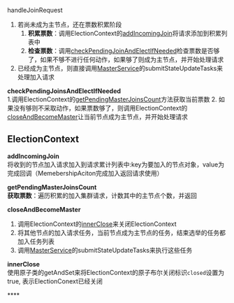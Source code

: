 handleJoinRequest
1. 若尚未成为主节点，还在票数积累阶段
    1. **积累票数**：调用ElectionContext的[addIncomingJoin](#addIncomingJoin)将请求添加到积累列表中
    2. **检查票数**：调用[checkPendingJoinAndElectIfNeeded](#checkPendingJoinAndElectIfNeeded)检查票数是否够了，如果不够不进行任何动作，如果够了则成为主节点，并开始处理请求
2. 已经成为主节点，则直接调用[MasterService](../../cluster/service/MasterService.md)的submitStateUpdateTasks来处理加入请求



<span id="checkPendingJoinsAndElectIfNeeded">**checkPendingJoinsAndElectIfNeeded**</span><br>
1.调用ElectionContext的[getPendingMasterJoinsCount](#getPendingMasterJoinsCount)方法获取当前票数
2. 如果没有够则不采取动作，如果票数够了，则调用ElectionContext的[closeAndBecomeMaster](#closeAndBecomeMaster)让当前节点成为主节点，并开始处理请求





## ElectionContext

<span id="addIncomingJoin">**addIncomingJoin**</span><br>
将收到的节点加入请求加入到请求累计列表中:key为要加入的节点对象，value为完成回调（MemebershipAciton完成加入返回请求使用）

<span id="getPendingMasterJoinsCount">**getPendingMasterJoinsCount**</span><br>
**获取票数**：遍历积累的加入集群请求，计数其中的主节点个数，并返回

<span id="">**closeAndBecomeMaster**</span><br>
1. 调用ElectionContext的[innerClose](#innerClose)来关闭ElectionContext
2. 将其他节点的加入请求任务，当前节点成为主节点的任务，结束选举的任务都加入任务列表
3. 调用[MasterService](../../cluster/service/MasterService.md)的submitStateUpdateTasks来执行这些任务

<span id="innerClose">**innerClose**</span><br>
使用原子类的getAndSet来将ElectionContext的原子布尔关闭标识``closed``设置为true, 表示ElectionConext已经关闭

<span id="">****</span><br>
